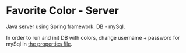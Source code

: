 # Favorite Color - Server

Java server using Spring framework.
DB - mySql.

In order to run and init DB with colors,
change username + password for mySql in [the properties file](src/main/resources/application.properties).

